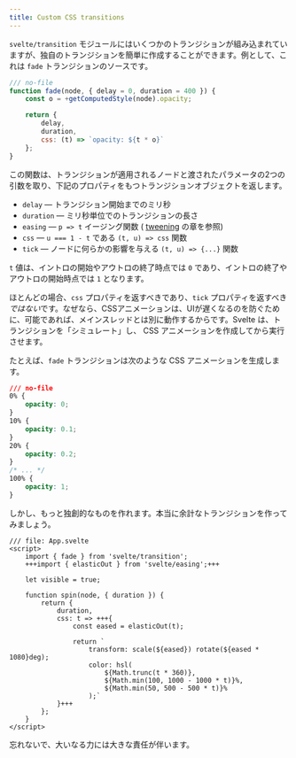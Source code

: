 ```yaml
---
title: Custom CSS transitions
---
```


`svelte/transition` モジュールにはいくつかのトランジションが組み込まれていますが、独自のトランジションを簡単に作成することができます。例として、これは `fade` トランジションのソースです。

```js
/// no-file
function fade(node, { delay = 0, duration = 400 }) {
	const o = +getComputedStyle(node).opacity;

	return {
		delay,
		duration,
		css: (t) => `opacity: ${t * o}`
	};
}
```

この関数は、トランジションが適用されるノードと渡されたパラメータの2つの引数を取り、下記のプロパティをもつトランジションオブジェクトを返します。

* `delay` — トランジション開始までのミリ秒
* `duration` — ミリ秒単位でのトランジションの長さ
* `easing` — `p => t` イージング関数 ( [tweening](/tutorial/tweens) の章を参照)
* `css` — `u === 1 - t` である `(t, u) => css` 関数
* `tick` — ノードに何らかの影響を与える `(t, u) => {...}` 関数

`t` 値は、イントロの開始やアウトロの終了時点では `0` であり、イントロの終了やアウトロの開始時点では `1` となります。

ほとんどの場合、`css` プロパティを返すべきであり、`tick` プロパティを返すべき*ではない*です。なぜなら、CSSアニメーションは、UIが遅くなるのを防ぐために、可能であれば、メインスレッドとは別に動作するからです。Svelte は、トランジションを「シミュレート」し、 CSS アニメーションを作成してから実行させます。

たとえば、`fade` トランジションは次のような CSS アニメーションを生成します。

```css
/// no-file
0% {
	opacity: 0;
}
10% {
	opacity: 0.1;
}
20% {
	opacity: 0.2;
}
/* ... */
100% {
	opacity: 1;
}
```

しかし、もっと独創的なものを作れます。本当に余計なトランジションを作ってみましょう。

```svelte
/// file: App.svelte
<script>
	import { fade } from 'svelte/transition';
	+++import { elasticOut } from 'svelte/easing';+++

	let visible = true;

	function spin(node, { duration }) {
		return {
			duration,
			css: t => +++{
				const eased = elasticOut(t);

				return `
					transform: scale(${eased}) rotate(${eased * 1080}deg);
					color: hsl(
						${Math.trunc(t * 360)},
						${Math.min(100, 1000 - 1000 * t)}%,
						${Math.min(50, 500 - 500 * t)}%
					);`
			}+++
		};
	}
</script>
```

忘れないで、大いなる力には大きな責任が伴います。
